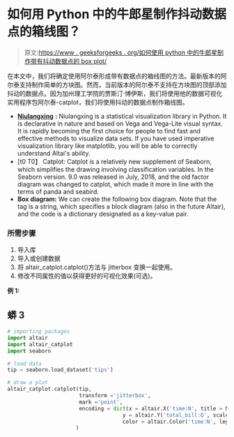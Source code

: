 # 如何用 Python 中的牛郎星制作抖动数据点的箱线图？

> 原文:[https://www . geeksforgeeks . org/如何使用 python 中的牛郎星制作带有抖动数据点的 box plot/](https://www.geeksforgeeks.org/how-to-make-boxplot-with-jittered-data-points-using-altair-in-python/)

在本文中，我们将确定使用阿尔泰形成带有数据点的箱线图的方法。最新版本的阿尔泰支持制作简单的方块图。然而，当前版本的阿尔泰不支持在方块图的顶部添加抖动的数据点。因为加州理工学院的贾斯汀·博伊斯，我们将使用他的数据可视化实用程序包阿尔泰-catplot，我们将使用抖动的数据点制作箱线图。

*   [**Niulangxing**](https://www.geeksforgeeks.org/introduction-to-altair-in-python/) **:** Niulangxing is a statistical visualization library in Python. It is declarative in nature and based on Vega and Vega-Lite visual syntax. It is rapidly becoming the first choice for people to find fast and effective methods to visualize data sets. If you have used imperative visualization library like matplotlib, you will be able to correctly understand Altai's ability.
*   [t0 T0】 Catplot: Catplot is a relatively new supplement of Seaborn, which simplifies the drawing involving classification variables. In the Seaborn version. 9.0 was released in July, 2018, and the old factor diagram was changed to catplot, which made it more in line with the terms of panda and seabird.
*   **Box diagram:** We can create the following box diagram. Note that the tag is a string, which specifies a block diagram (also in the future Altair), and the code is a dictionary designated as a key-value pair.

### 所需步骤

1.  导入库
2.  导入或创建数据
3.  将 altair_catplot.catplot()方法与 jitterbox 变换一起使用。
4.  修改不同属性的值以获得更好的可视化效果(可选)。

**例 1:**

## 蟒 3

```py
# importing packages
import altair
import altair_catplot
import seaborn

# load data
tip = seaborn.load_dataset('tips')

# draw a plot
altair_catplot.catplot(tip,
                       transform ='jitterbox',
                       mark ='point',
                       encoding = dict(x = altair.X('time:N', title = None),
                                     y = altair.Y('total_bill:Q', scale = altair.Scale(zero = False)),
                                     color = altair.Color('time:N', legend = None))
                      )
```